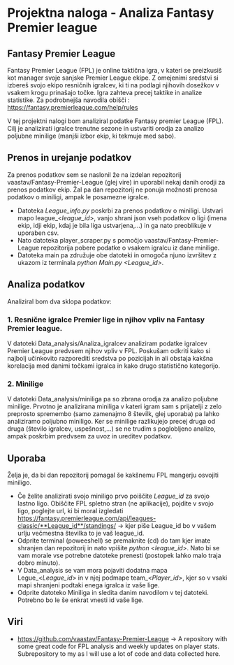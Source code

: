 # Projektna naloga - Analiza Fantasy Premier league

## Fantasy Premier League
Fantasy Premier League (FPL) je online taktična igra, v kateri se preizkusiš kot manager svoje sanjske Premier League ekipe. Z omejenimi sredstvi si izbereš svojo ekipo resničnih igralcev, ki ti na podlagi njihovih dosežkov v vsakem krogu prinašajo točke. Igra zahteva precej taktike in analize statistike. Za podrobnejša navodila obišči : https://fantasy.premierleague.com/help/rules

V tej projektni nalogi bom analiziral podatke Fantasy premier League (FPL). Cilj je analizirati igralce trenutne sezone in ustvariti orodja za analizo poljubne minilige (manjši izbor ekip, ki tekmuje med sabo).

## Prenos in urejanje podatkov
Za prenos podatkov sem se naslonil že na izdelan repozitorij vaastav/Fantasy-Premier-League (glej vire) in uporabil nekaj danih orodji za prenos podatkov ekip. Žal pa dan repozitorij ne ponuja možnosti prenosa podatkov o miniligi, ampak le posamezne igralce. 

* Datoteka *League_info.py* poskrbi za prenos podatkov o miniligi. Ustvari mapo league_<*league_id*>, vanjo shrani json vseh podatkov o ligi (imena ekip, idji ekip, kdaj je bila liga ustvarjena,...) in ga nato preoblikuje v uporaben csv.
* Nato datoteka player_scraper.py s pomočjo vaastav/Fantasy-Premier-League repozitorija pobere podatke o vsakem igralcu iz dane minilige. 
* Datoteka main pa združuje obe datoteki in omogoča njuno izvršitev z ukazom iz terminala *python Main.py <League_id>*.

## Analiza podatkov

Analiziral bom dva sklopa podatkov:

### 1. Resnične igralce Premier lige in njihov vpliv na Fantasy Premier league.

V datoteki Data_analysis/Analiza_igralcev analiziram podatke igralcev Premier League predvsem njihov vpliv v FPL. Poskušam odkriti kako si najbolj učinkovito razporediti sredstva po pozicijah in ali obstaja kakšna korelacija med danimi točkami igralca in kako drugo statistično kategorijo.

### 2. Minilige

V datoteki Data_analysis/miniliga pa so zbrana orodja za analizo poljubne minilige. Prvotno je analizirana miniliga v kateri igram sam s prijatelji z zelo preprosto spremembo (samo zamenajmo 8 številk, glej uporaba) pa lahko analiziramo poljubno miniligo. Ker se minilige razlikujejo precej druga od druga (število igralcev, uspešnost,...) se ne trudim s poglobljeno analizo, ampak poskrbim predvsem za uvoz in ureditev podatkov.

## Uporaba

Želja je, da bi dan repozitorij pomagal še kakšnemu FPL mangerju osvojiti miniligo.
* Če želite analizirati svojo miniligo prvo poiščite *League_id* za svojo lastno ligo. Obiščite FPL spletno stran (ne aplikacije), pojdite v svojo ligo, poglejte url, ki bi moral izgledati https://fantasy.premierleague.com/api/leagues-classic/**League_id**/standings/ -> kjer piše League_id bo v vašem urlju večmestna številka to je vaš league_id.
* Odprite terminal (poweeshell) se premaknite (cd) do tam kjer imate shranjen dan repozitorij in nato vpišite *python* <*league_id*>. Nato bi se vam morale vse potrebne datoteke prenesti (postopek lahko malo traja dobro minuto).
* V Data_analysis se vam mora pojaviti dodatna mapa Legue_<*League_id*> in v njej podmape team_<*Player_id*>, kjer so v vsaki mapi shranjeni podtaki enega igralca iz vaše lige.
* Odprite datoteko Miniliga in sledita danim navodilom v tej datoteki. Potrebno bo le še enkrat vnesti id vaše lige.

## Viri
 - https://github.com/vaastav/Fantasy-Premier-League  -> A repository with some great code for FPL analysis and weekly updates on player stats. Subrepository to my as I will use a lot of code and data collected here.
